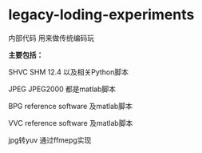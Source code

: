 # legacy-loding-experiments

内部代码 用来做传统编码玩

**主要包括：**

SHVC SHM 12.4 以及相关Python脚本

JPEG JPEG2000 都是matlab脚本

BPG reference software 及matlab脚本

VVC reference software 及matlab脚本

jpg转yuv 通过ffmepg实现
